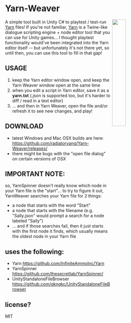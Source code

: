 # Yarn-Weaver
<img width=30% align=right src=https://raw.githubusercontent.com/radiatoryang/Yarn-Weaver/master/yarnWeaver_sample.gif> 

A simple tool built in Unity C# to playtest / test-run [Yarn](https://github.com/InfiniteAmmoInc/Yarn) files! If you're not familiar, [Yarn](https://github.com/InfiniteAmmoInc/Yarn) is a Twine-like dialogue scripting engine + node editor tool that you can use for Unity games... I thought playtest functionality would've been integrated into the Yarn editor itself -- but unfortunately it's not there yet, so until then, you can use this tool to fill in that gap! 

## USAGE
1. keep the Yarn editor window open, and keep the Yarn Weaver window open at the same time
2. when you edit a script in Yarn editor, save it as a **yarn.txt** (.json is supported too, but it's harder to diff / read in a text editor)
3. ... and then in Yarn Weaver, open the file and/or refresh it to see new changes, and play!

## DOWNLOAD
- latest Windows and Mac OSX builds are here: https://github.com/radiatoryang/Yarn-Weaver/releases/
- there might be bugs with the "open file dialog" on certain versions of OSX

## IMPORTANT NOTE:
so, YarnSpinner doesn't really know which node in your Yarn file is the "start"... to try to figure it out, YarnWeaver searches your Yarn file for 2 things:
- a node that starts with the word "Start"
- a node that starts with the filename (e.g. "Sally.json" would prompt a search for a node labeled "Sally")
- ... and if those searches fail, then it just starts with the first node it finds, which usually means the oldest node in your Yarn file

## uses the following:
- Yarn https://github.com/InfiniteAmmoInc/Yarn
- YarnSpinner https://github.com/thesecretlab/YarnSpinner/
- UnityStandaloneFileBrowser https://github.com/gkngkc/UnityStandaloneFileBrowser

## license?
MIT
